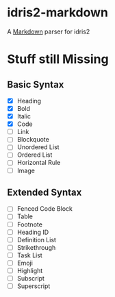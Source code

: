 # idris2-markdown
A [Markdown](https://www.markdownguide.org/) parser for idris2  

# Stuff still Missing

## Basic Syntax
- [x] Heading
- [x] Bold
- [x] Italic
- [x] Code
- [ ] Link
- [ ] Blockquote
- [ ] Unordered List
- [ ] Ordered List
- [ ] Horizontal Rule
- [ ] Image

## Extended Syntax
- [ ] Fenced Code Block
- [ ] Table
- [ ] Footnote
- [ ] Heading ID
- [ ] Definition List
- [ ] Strikethrough
- [ ] Task List
- [ ] Emoji
- [ ] Highlight
- [ ] Subscript
- [ ] Superscript
